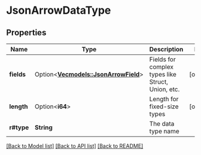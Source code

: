 # JsonArrowDataType

## Properties

Name | Type | Description | Notes
------------ | ------------- | ------------- | -------------
**fields** | Option<[**Vec<models::JsonArrowField>**](JsonArrowField.md)> | Fields for complex types like Struct, Union, etc. | [optional]
**length** | Option<**i64**> | Length for fixed-size types | [optional]
**r#type** | **String** | The data type name | 

[[Back to Model list]](../README.md#documentation-for-models) [[Back to API list]](../README.md#documentation-for-api-endpoints) [[Back to README]](../README.md)


